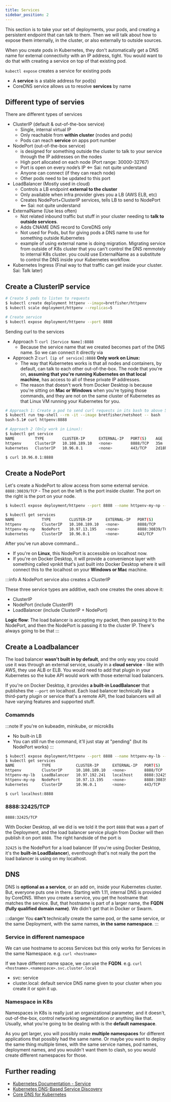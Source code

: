 ```yaml
---
title: Services
sidebar_position: 2
---
```


This section is to take your set of deployments, your pods, and creating a persistent endpoint that can talk to them. Then we will talk about how to expose them internally, in the cluster, or also externally to outside sources.

When you create pods in Kubernetes, they don't automatically get a DNS name for external connectivity with an IP address, tight. You would want to do that with creating a service on top of that existing pod.

`kubectl expose` creates a service for existing pods
- A **service** is a stable address for pod(s)
- CoreDNS service allows us to resolve **services** by name

## Different type of servies

There are different types of services
- ClusterIP (default & out-of-the-box service)
    - Single, internal virtual IP
    - Only reachable from **within cluster** (nodes and pods)
    - Pods can reach **service** on apps port number
- NodePort (out-of-the-box service)
    - is designed for something outside the cluster to talk to your service through the IP addresses on the nodes
    - High port allocated on each node (Port range: 30000-32767)
    - Port is open on every node’s IP <== Sai: not quite understand
    - Anyone can connect (if they can reach node)
    - Other pods need to be updated to this port
- LoadBalancer (Mostly used in cloud)
    - Controls a LB endpoint **external to the cluster**
    - Only available when infra provider gives you a LB (AWS ELB, etc)
    - Creates NodePort+ClusterIP services, tells LB to send to NodePort  <== Sai: not quite understand
- ExternalName (Use less often)
    - Not related inbound traffic but stuff in your cluster needing to **talk to outside services**.
    - Adds CNAME DNS record to CoreDNS only
    - Not used for Pods, but for giving pods a DNS name to use for something outside Kubernetes
    - example of using external name is doing migration. Migrating service from outside of K8s cluster that you can't control the DNS remmotely to internal K8s cluster. you could use ExternalName as a substitute to control the DNS inside your Kubernetes workflow.
- Kubernetes Ingress (Final way to that traffic can get inside your cluster. Sai: Talk later)


## Create a ClusterIP service

```bash
# Create 5 pods to listen to requests
$ kubectl create deployment httpenv --image=bretfisher/httpenv
$ kubectl scale deployment/httpenv --replicas=5

# Create service 
$ kubectl expose deployment/httpenv --port 8888
```

Sending curl to the services
- Approach 1: `curl [Service Name]:8888` 
    - Because the service name that we created becomes part of the DNS name. So we can connect it directly via
- Approach 2:`curl [ip of service]:8888` **Only work on Linux:** 
    - The way that Kubernetes works is that all nodes and containers, by default, can talk to each other out-of-the-box. The node that you're on, **assuming that you're running Kubernetes on that local machine**, has access to all of these private IP addresses. 
    - The reason that doesn't work from Docker Desktop is because you're sitting on **Mac or Windows** when you're typing those commands, and they are not on the same cluster of Kubernetes as that Linux VM running your Kubernetes for you.

```bash
# Approach 1: Create a pod to send curl requests in its bash to above 5 pods
$ kubectl run tmp-shell --rm -it --image bretfisher/netshoot -- bash
bash-5.1# curl httpenv:8888

# Approach 2 (Only work in Linux): 
$ kubectl get service
NAME         TYPE        CLUSTER-IP      EXTERNAL-IP   PORT(S)    AGE
httpenv      ClusterIP   10.108.189.10   <none>        8888/TCP   35m
kubernetes   ClusterIP   10.96.0.1       <none>        443/TCP    2d18h

$ curl 10.96.0.1:8888
```

## Create a NodePort

Let's create a NodePort to allow access from some external service. `8888:30839/TCP` - The port on the left is the port inside cluster. The port on the right is the port on your node.

```bash
$ kubectl expose deployment/httpenv --port 8888 --name httpenv-my-np --type NodePort

$ kubectl get services
NAME            TYPE        CLUSTER-IP      EXTERNAL-IP   PORT(S)          AGE
httpenv         ClusterIP   10.108.189.10   <none>        8888/TCP         3h
httpenv-my-np   NodePort    10.97.13.195    <none>        8888:30839/TCP   9s
kubernetes      ClusterIP   10.96.0.1       <none>        443/TCP          2d21h
```
After you've run above command...
- If you're on **Linux**, this NodePort is accessible on localhost now. 
- If you're on Docker Desktop, it will provide a convenience layer with something called vpnkit that's just built into Docker Desktop where it will connect this to the localhost on your **Windows or Mac** machine. 

:::info A NodePort service also creates a ClusterIP

These three service types are additive, each one creates the ones above it: 
- ClusterIP
- NodePort (include ClusterIP)
- LoadBalancer (include ClusterIP + NodePort)

**Logic flow**: The load balancer is accepting my packet, then passing it to the NodePort, and then the NodePort is passing it to the cluster IP. There's always going to be that
:::

## Create a Loadbalancer

The load balancer **wasn't built in by default**, and the only way you could use it was through an external service, usually in a **cloud service** - like with AWS, they use ALB or ELB. You would need to add that plugin in your Kubernetes so the kube API would work with those external load balancers.

If you're on Docker Desktop, it provides **a built-in LoadBalancer** that publishes the `--port` on localhost. Each load balancer technically like a third-party plugin or service that's a remote API, the load balancers will all have varying features and supported stuff. 

### Comamnds
:::note
If you're on kubeadm, minikube, or microk8s
- No built-in LB
- You can still run the command, it'll just stay at "pending" (but its NodePort works)
:::

```bash
$ kubectl expose deployment/httpenv --port 8888 --name httpenv-my-lb --type LoadBalancer
$ kubectl get services
NAME            TYPE           CLUSTER-IP      EXTERNAL-IP   PORT(S)          AGE
httpenv         ClusterIP      10.108.189.10   <none>        8888/TCP         3h23m
httpenv-my-lb   LoadBalancer   10.97.192.241   localhost     8888:32425/TCP   32s
httpenv-my-np   NodePort       10.97.13.195    <none>        8888:30839/TCP   23m
kubernetes      ClusterIP      10.96.0.1       <none>        443/TCP          2d21h

$ curl localhost:8888
```

### 8888:32425/TCP

`8888:32425/TCP `

With Docker Desktop, all we did is we told it the port `8888` that was a part of the Deployment, and the load balancer service plugin from Docker will then publish it on port `8888`. The right handside of the port is 

`32425` is the NodePort for a load balancer (If you're using Docker Desktop, it's the **built-in LoadBalancer**), eventhough that's not really the port the load balancer is using on my localhost.


## DNS

DNS is **optional as a service**, or an add on, inside your Kubernetes cluster. But, everyone puts one in there. Starting with 1.11, internal DNS is provided by CoreDNS. When you create a service, you get the hostname that matches the service. But, that hostname is part of a larger name, the **FQDN (fully qualified domain name)**. We didn't get that in Docker or Swarm.

:::danger
You **can't** technically create the same pod, or the same service, or the same Deployment, with the same names, **in the same namespace**.
:::

### Service in different namespace

We can use hostname to access Services but this only works for Services in the same Namespace. e.g. `curl <hostname>`

If we have different name space, we can use the **FQDN**. e.g. `curl <hostname>.<namespace>.svc.cluster.local`
- svc: service
- cluster.local: default service DNS name given to your cluster when you create it or spin it up.

### Namespace in K8s

Namespaces in K8s is really just an organizational parameter, and it doesn't, out-of-the-box, control networking segmentation or anything like that. Usually, what you're going to be dealing with is the **default namespace**. 

As you get larger, you will possibly make **multiple namespaces** for different applications that possibly had the same name. Or maybe you want to deploy the same thing multiple times, with the same service names, pod names, deployment names, and you wouldn't want them to clash, so you would create different namespaces for those.






## Further reading 

- [Kubernetes Documentation - Service](https://kubernetes.io/docs/concepts/services-networking/service/)
- [Kubernetes DNS-Based Service Discovery](https://github.com/kubernetes/dns/blob/master/docs/specification.md)
- [Core DNS for Kubernetes](https://www.coredns.io/plugins/kubernetes/)

